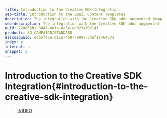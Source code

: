 ```yaml
---
title: Introduction to the Creative SDK Integration
seo-title: Introduction to the Email Content Templates
description: The integration with the Creative SDK adds augmented image editing capabilities to the Adobe Campaign Creative Designer, as well as the DCE. It is available for both email and landing pages. This video explains some of the the key functionalities of this feature.
seo-description: The integration with the Creative SDK adds augmented image editing capabilities to the Adobe Campaign Creative Designer, as well as the DCE. It is available for both email and landing pages. This video explains some of the the key functionalities of this feature.
uuid: 724d56b1-8047-4a1e-8a54-ad027a30d14f
products: SG_CAMPAIGN/STANDARD
discoiquuid: edb5fa7e-d11e-4b87-9995-3def1e464533
index: y
internal: n
snippet: y
---
```


# Introduction to the Creative SDK Integration{#introduction-to-the-creative-sdk-integration}

>[!VIDEO](https://video.tv.adobe.com/v/23117?quality=12)
